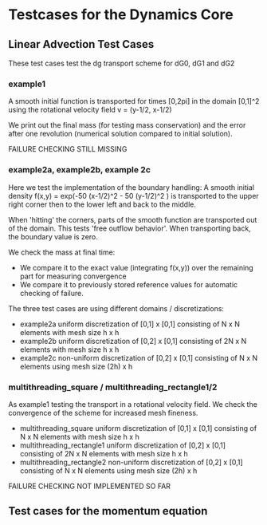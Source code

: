 # Testcases for the Dynamics Core

## Linear Advection Test Cases

These test cases test the dg transport scheme for dG0, dG1 and dG2

### example1

A smooth initial function is transported for times [0,2pi] in the domain [0,1]^2 using the rotational velocity field v = (y-1/2, x-1/2)

We print out the final mass (for testing mass conservation) and the error after one revolution (numerical solution compared to initial solution). 

FAILURE CHECKING STILL MISSING

### example2a, example2b, example 2c

Here we test the implementation of the boundary handling: A smooth initial density f(x,y) = exp(-50 (x-1/2)^2 - 50 (y-1/2)^2 ) is transported to the upper right corner then to the lower left and back to the middle. 

When 'hitting' the corners, parts of the smooth function are transported out of the domain. This tests 'free outflow behavior'. When transporting back, the boundary value is zero. 

We check the mass at final time:

- We compare it to the exact value (integrating f(x,y)) over the remaining part for measuring convergence
- We compare it to previously stored reference values for automatic checking of failure. 

The three test cases are using different domains / discretizations:

- example2a uniform discretization of [0,1] x [0,1] consisting of N x N elements with mesh size h x h
- example2b uniform discretization of [0,2] x [0,1] consisting of 2N x N elements with mesh size h x h
- example2c non-uniform discretization of [0,2] x [0,1] consisting of N x N elements using mesh size (2h) x h

### multithreading\_square / multithreading\_rectangle1/2

As example1 testing the transport in a rotational velocity field. We check the convergence of the scheme for increased mesh fineness. 

- multithreading\_square uniform discretization of [0,1] x [0,1] consisting of N x N elements with mesh size h x h
- multithreading\_rectangle1 uniform discretization of [0,2] x [0,1] consisting of 2N x N elements with mesh size h x h
- multithreading\_rectangle2 non-uniform discretization of  [0,2] x [0,1] consisting of N x N elements using mesh size (2h) x h

FAILURE CHECKING NOT IMPLEMENTED SO FAR


## Test cases for the momentum equation

